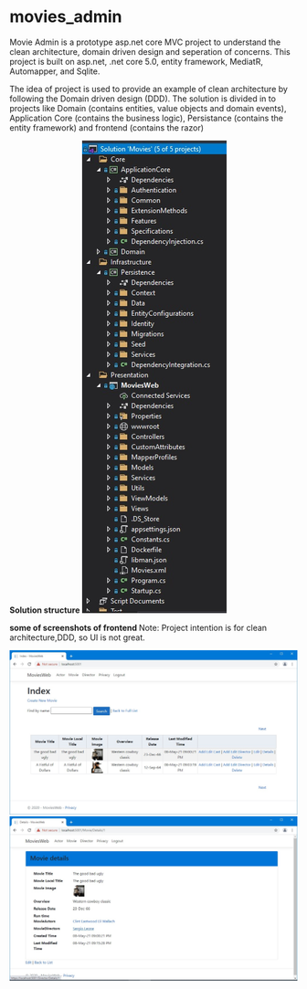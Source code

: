 # movies_admin
Movie Admin is a prototype asp.net core MVC project to understand the clean architecture, domain driven design and seperation of concerns.
This project is built on asp.net, .net core 5.0, entity framework, MediatR, Automapper, and Sqlite.

The idea of project is used to provide an example of clean architecture by following the Domain driven design (DDD). The solution is divided in to projects like Domain (contains entities, value objects and domain events),
Application Core (contains the business logic), Persistance (contains the entity framework) and frontend (contains the razor)

<b>Solution structure</b>
<img src="https://github.com/garapani/movies_admin/blob/master/screenshots/folder%20structure.jpg?raw=true"/>


<b>some of screenshots of frontend </b>
Note: Project intention is for clean architecture,DDD, so UI is not great.

<img src="https://github.com/garapani/movies_admin/blob/master/screenshots/movies%20index.jpg?raw=true" />
<img src="https://github.com/garapani/movies_admin/blob/master/screenshots/movie%20details.jpg?raw=true"/>


